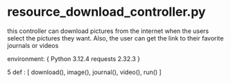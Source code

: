 # resource_download_controller.py
this controller can download pictures from the internet when the users select the pictures they want. Also, the user can get the link to their favorite journals or videos

environment: {
    Python 3.12.4
    requests 2.32.3
}

5 def : [ download(), image(), journal(), video(), run() ]
